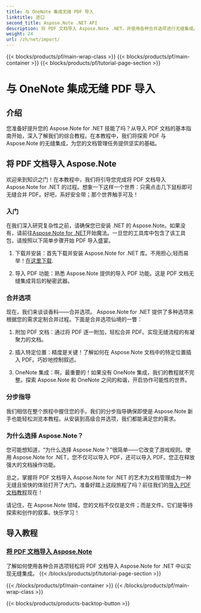 ```yaml
---
title: 与 OneNote 集成无缝 PDF 导入
linktitle: 进口
second_title: Aspose.Note .NET API
description: 将 PDF 文档导入 Aspose.Note .NET，并使用各种合并选项进行无缝集成。通过分步教程进行学习，包括 OneNote 集成。
weight: 24
url: /zh/net/import/
---
```


{{< blocks/products/pf/main-wrap-class >}}
{{< blocks/products/pf/main-container >}}
{{< blocks/products/pf/tutorial-page-section >}}

# 与 OneNote 集成无缝 PDF 导入


## 介绍

您准备好提升您的 Aspose.Note for .NET 技能了吗？从导入 PDF 文档的基本指南开始，深入了解我们的综合教程。在本教程中，我们将探索 PDF 与 Aspose.Note 的无缝集成，为您的文档管理任务提供坚实的基础。

## 将 PDF 文档导入 Aspose.Note

欢迎来到知识之门！在本教程中，我们将引导您完成将 PDF 文档导入 Aspose.Note for .NET 的过程。想象一下这样一个世界：只需点击几下鼠标即可无缝合并 PDF。好吧，系好安全带；那个世界触手可及！

### 入门

在我们深入研究复杂性之前，请确保您已安装 .NET 的 Aspose.Note。如果没有，请前往[Aspose.Note for .NET](https://products.aspose.com/note/net)开始魔法。一旦您的工具库中包含了该工具包，请按照以下简单步骤开始 PDF 导入盛宴。

1. 下载并安装：首先下载并安装 Aspose.Note for .NET 库。不用担心;轻而易举！[在这里下载](https://downloads.aspose.com/note/net).

2. 导入 PDF 功能：熟悉 Aspose.Note 提供的导入 PDF 功能。这是 PDF 文档无缝集成背后的秘密武器。

### 合并选项

现在，我们来谈谈香料——合并选项。 Aspose.Note for .NET 提供了多种选项来根据您的需求定制合并过程。下面是合并选项仙境的一瞥：

1. 附加 PDF 文档：通过将 PDF 逐一附加，轻松合并 PDF。实现无缝流程的有凝聚力的文档。

2. 插入特定位置：精度是关键！了解如何在 Aspose.Note 文档中的特定位置插入 PDF。巧妙地控制叙述。

3. OneNote 集成：啊，最重要的！如果没有 OneNote 集成，我们的教程就不完整。探索 Aspose.Note 和 OneNote 之间的和谐，开启协作可能性的世界。

### 分步指导

我们相信在整个旅程中握住您的手。我们的分步指导确保即使是 Aspose.Note 新手也能轻松浏览本教程。从安装到高级合并选项，我们都能满足您的需求。

### 为什么选择 Aspose.Note？

您可能想知道，“为什么选择 Aspose.Note？”很简单——它改变了游戏规则。使用 Aspose.Note for .NET，您不仅可以导入 PDF，还可以导入 PDF。您正在释放强大的文档操作功能。

总之，掌握将 PDF 文档导入 Aspose.Note for .NET 的艺术为文档管理成为一种无缝且愉快的体验打开了大门。准备好踏上这段旅程了吗？前往我们的[导入 PDF 文档教程](./import-pdf-documents/)现在！

请记住，在 Aspose.Note 领域，您的文档不仅仅是文件；而是文件。它们是等待探索和创作的叙事。快乐学习！
## 导入教程
### [将 PDF 文档导入 Aspose.Note](./import-pdf-documents/)
了解如何使用各种合并选项轻松将 PDF 文档导入 Aspose.Note for .NET 中以实现无缝集成。
{{< /blocks/products/pf/tutorial-page-section >}}

{{< /blocks/products/pf/main-container >}}
{{< /blocks/products/pf/main-wrap-class >}}

{{< blocks/products/products-backtop-button >}}
